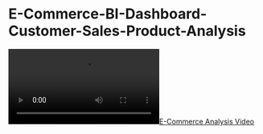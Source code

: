 # E-Commerce-BI-Dashboard-Customer-Sales-Product-Analysis
[![E-Commerce Analysis Video](https://raw.githubusercontent.com/harshyad24/E-Commerce-BI-Dashboard-Customer-Sales-Product-Analysis/main/E-Commerce%20Analysis.mp4)](https://github.com/harshyad24/E-Commerce-BI-Dashboard-Customer-Sales-Product-Analysis/blob/main/E-Commerce%20Analysis.mp4)
